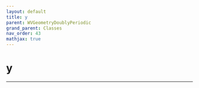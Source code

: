```yaml
---
layout: default
title: y
parent: WVGeometryDoublyPeriodic
grand_parent: Classes
nav_order: 43
mathjax: true
---
```


#  y




---

